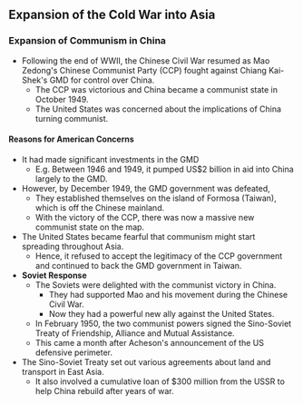 ## Expansion of the Cold War into Asia

### Expansion of Communism in China

- Following the end of WWII, the Chinese Civil War resumed as Mao Zedong's Chinese Communist Party (CCP) fought against Chiang Kai-Shek's GMD for control over China.
    * The CCP was victorious and China became a communist state in October 1949.
    * The United States was concerned about the implications of China turning communist.

#### Reasons for American Concerns

- It had made significant investments in the GMD
    * E.g. Between 1946 and 1949, it pumped US$2 billion in aid into China largely to the GMD.
- However, by December 1949, the GMD government was defeated,
    * They established themselves on the island of Formosa (Taiwan), which is off the Chinese mainland.
    * With the victory of the CCP, there was now a massive new communist state on the map.
- The United States became fearful that communism might start spreading throughout Asia.
    * Hence, it refused to accept the legitimacy of the CCP government and continued to back the GMD government in Taiwan.
- __Soviet Response__
    * The Soviets were delighted with the communist victory in China.
        + They had supported Mao and his movement during the Chinese Civil War.
        + Now they had a powerful new ally against the United States.
    * In February 1950, the two communist powers signed the Sino-Soviet Treaty of Friendship, Alliance and Mutual Assistance.
    * This came a month after Acheson's announcement of the US defensive perimeter.
- The Sino-Soviet Treaty set out various agreements about land and transport in East Asia.
    * It also involved a cumulative loan of $300 million from the USSR to help China rebuild after years of war.

